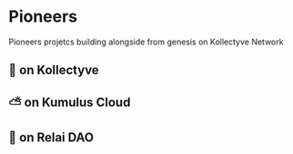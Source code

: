 # Pioneers
Pioneers projetcs building alongside from genesis on Kollectyve Network

## 🧱 on Kollectyve
<!-- Governments and Enterprises coming soon -->
<!-- Stars Sheeps NFT -->
## ⛅️ on Kumulus Cloud
<!-- AlloCommerce -->
<!-- Anawaan Game -->
<!-- CosmicFactions -->
## 🧠 on Relai DAO
<!-- African Languages -->
